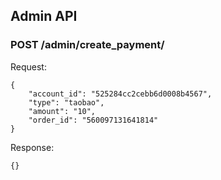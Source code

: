 ## Admin API

### POST /admin/create_payment/

Request:

    {
        "account_id": "525284cc2cebb6d0008b4567",
        "type": "taobao",
        "amount": "10",
        "order_id": "560097131641814"
    }

Response:

    {}
